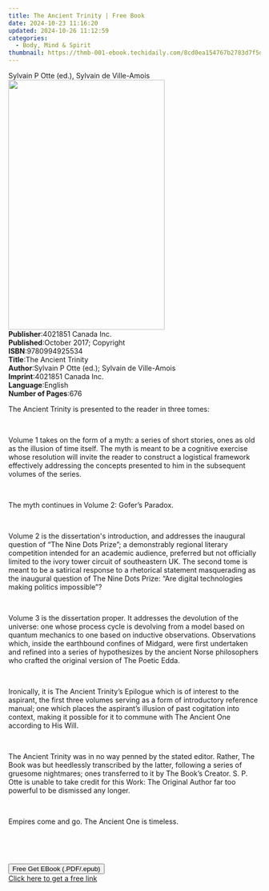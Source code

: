 ```yaml
---
title: The Ancient Trinity | Free Book
date: 2024-10-23 11:16:20
updated: 2024-10-26 11:12:59
categories:
  - Body, Mind & Spirit
thumbnail: https://thmb-001-ebook.techidaily.com/8cd0ea154767b2783d7f5d1724a4b42de523251b0a5817f5162d1e0736afc748.jpg
---
```

<main id="book-container">
  <div class="flex flex-col">
    <div class="book-brief flex-1 py-6 px-4 sm:p-6 md:py-10 md:px-8">
      <!-- brief-->
      <div class="book-brief-main">
        Sylvain P Otte (ed.), Sylvain de Ville-Amois
      </div>
    </div>
    <div
      class="book-meta-info flex-1 grid gap-4 col-start-1 col-end-3 row-start-1 sm:mb-6 sm:grid-cols-4 lg:gap-6 lg:col-start-2 lg:row-end-6 lg:row-span-6 lg:mb-0"
    >
      <div
        class="book-meta-info-left place-content-center mt-4 p-4 text-sm leading-6 col-start-2 col-span-2 dark:text-slate-400"
      >
        <img
          class="w-full h-500 object-cover rounded-lg sm:h-255 sm:col-span-2 lg:col-span-full"
          src="https://img-001-ebook.techidaily.com/538916be30c30d400f786de39a35ae53d317c20cadda3f9edef61b3d70765357.jpg"
          alt=""
          width="312"
          height="500"
        />
      </div>
      <div
        class="book-meta-info-right mt-2 col-start-1 row-start-2 col-span-3 self-center"
      >
        <!-- meta data  -->
        <div class="flex flex-col px-4 md:px-8">
          <div class="flex-1">
            <strong>Publisher</strong>:<span class="px-2"
              >4021851 Canada Inc.</span
            >
          </div>
          <div class="flex-1">
            <strong>Published</strong>:<span class="px-2"
              >October 2017; Copyright</span
            >
          </div>
          <div class="flex-1">
            <strong>ISBN</strong>:<span class="px-2">9780994925534</span>
          </div>
          <div class="flex-1">
            <strong>Title</strong>:<span class="px-2">The Ancient Trinity</span>
          </div>
          <div class="flex-1">
            <strong>Author</strong>:<span class="px-2"
              >Sylvain P Otte (ed.); Sylvain de Ville-Amois</span
            >
          </div>
          <div class="flex-1">
            <strong>Imprint</strong>:<span class="px-2"
              >4021851 Canada Inc.</span
            >
          </div>
          <div class="flex-1">
            <strong>Language</strong>:<span class="px-2">English</span>
          </div>
          <div class="flex-1">
            <strong>Number of Pages</strong>:<span class="px-2">676</span>
          </div>
        </div>
      </div>
    </div>
    <div class="book-description flex-1 py-6 px-4 sm:p-6 md:py-10 md:px-8">
      <div class="book-description-main">
        <div accordion-content="" id="description">
          <p>The Ancient Trinity is presented to the reader in three tomes:</p>
          <p>&nbsp;</p>
          <p>
            Volume 1 takes on the form of a myth: a series of short stories,
            ones as old as the illusion of time itself. The myth is meant to be
            a cognitive exercise whose resolution will invite the reader to
            construct a logistical framework effectively addressing the concepts
            presented to him in the subsequent volumes of the series.
          </p>
          <p>&nbsp;</p>
          <p>The myth continues in Volume 2: Gofer’s Paradox.</p>
          <p>&nbsp;</p>
          <p>
            Volume 2 is the dissertation's introduction, and addresses the
            inaugural question of “The Nine Dots Prize”; a demonstrably regional
            literary competition intended for an academic audience, preferred
            but not officially limited to the ivory tower circuit of
            southeastern UK. The second tome is meant to be a satirical response
            to a rhetorical statement masquerading as the inaugural question of
            The Nine Dots Prize: “Are digital technologies making politics
            impossible”?
          </p>
          <p>&nbsp;</p>
          <p>
            Volume 3 is the dissertation proper. It addresses the devolution of
            the universe: one whose process cycle is devolving from a model
            based on quantum mechanics to one based on inductive observations.
            Observations which, inside the earthbound confines of Midgard, were
            first undertaken and refined into a series of hypothesizes by the
            ancient Norse philosophers who crafted the original version of The
            Poetic Edda.
          </p>
          <p>&nbsp;</p>
          <p>
            Ironically, it is The Ancient Trinity’s Epilogue which is of
            interest to the aspirant, the first three volumes serving as a form
            of introductory reference manual; one which places the aspirant’s
            illusion of past cogitation into context, making it possible for it
            to commune with The Ancient One according to His Will.
          </p>
          <p>&nbsp;</p>
          <p>
            The Ancient Trinity was in no way penned by the stated editor.
            Rather, The Book was but heedlessly transcribed by the latter,
            following a series of gruesome nightmares; ones transferred to it by
            The Book’s Creator. S. P. Otte is unable to take credit for this
            Work: The Original Author far too powerful to be dismissed any
            longer.
          </p>
          <p>&nbsp;</p>
          <p>Empires come and go. The Ancient One is timeless.</p>
          <p>&nbsp;</p>
          <p>&nbsp;</p>
        </div>
        <div class="accordion-fader"></div>
      </div>
    </div>
    <div class="book-excerpts flex-1 py-6 px-4 sm:p-6 md:py-10 md:px-8"></div>
    <div
      class="book-about-author flex-1 py-6 px-4 sm:p-6 md:py-10 md:px-8"
    ></div>
    <div class="book-free-get flex-1 py-6 px-4 sm:p-6 md:py-10 md:px-8">
      <button
        id="btn-free-get"
        class="bg-blue-500 hover:bg-blue-700 text-white font-bold py-2 px-4 rounded"
      >
        Free Get EBook (.PDF/.epub)
      </button>
      <div id="countdown-display" class="px-2 text-lg mt-2"></div>
      <a
        id="free-link"
        class="hidden bg-blue-500 hover:bg-blue-700 text-white font-bold py-2 px-4 rounded"
        href="https://www.ebooks.com/en-us/book/209854671/the-ancient-trinity/sylvain-p-otte/"
        target="_blank"
        >Click here to get a free link</a
      >
    </div>
    <script>
      let countdownTime = 0;
      let countdownInterval = null;
      document
        .getElementById('btn-free-get')
        .addEventListener('click', startCountdown);
      function startCountdown() {
        countdownTime = new Date().getTime() + 60000 * 3;
        countdownInterval = setInterval(updateCountdown, 1000);
        document.getElementById('btn-free-get').disabled = true;
        document
          .getElementById('btn-free-get')
          .classList.add('bg-gray-500', 'cursor-not-allowed');
      }
      function updateCountdown() {
        let currentTime = new Date().getTime();
        let timeLeft = countdownTime - currentTime;
        let secondsLeft = Math.floor(timeLeft / 1000);
        document.getElementById('countdown-display').innerHTML =
          `Remaining time: ${secondsLeft} seconds.`;
        if (secondsLeft <= 0) {
          clearInterval(countdownInterval);
          document.getElementById('btn-free-get').classList.add('hidden');
          document.getElementById('free-link').classList.remove('hidden');
          document.getElementById('countdown-display').innerHTML = '';
        }
      }
    </script>
  </div>
</main>
